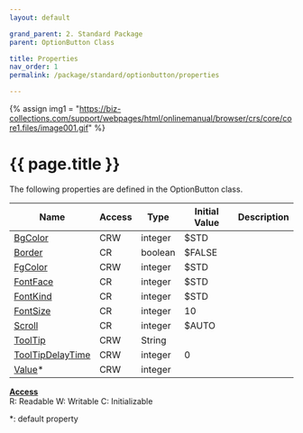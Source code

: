 ```yaml
---
layout: default

grand_parent: 2. Standard Package
parent: OptionButton Class

title: Properties
nav_order: 1
permalink: /package/standard/optionbutton/properties

---
```

{% assign img1 = "https://biz-collections.com/support/webpages/html/onlinemanual/browser/crs/core/core1.files/image001.gif" %}


# {{ page.title }}

The following properties are defined in the OptionButton class.

|Name       | Access | Type   | Initial Value | Description |
|----------	|--------|--------|---------------|-------------|
|[BgColor](/package/standard/optionbutton/properties/bgcolor) | CRW | integer | $STD  |             |
|[Border](/package/standard/optionbutton/properties/border) | CR | boolean | $FALSE  |             |
|[FgColor](/package/standard/optionbutton/properties/fgcolor) | CRW | integer | $STD  |             |
|[FontFace](/package/standard/optionbutton/properties/fontface) | CR | integer | $STD  |             |
|[FontKind](/package/standard/optionbutton/properties/fontkind) | CR | integer | $STD  |             |
|[FontSize](/package/standard/optionbutton/properties/fontsize) | CR | integer | 10  |             |
|[Scroll](/package/standard/optionbutton/properties/scroll) | CR | integer | $AUTO  |             |
|[ToolTip](/package/standard/optionbutton/properties/toolTip) | CRW | String |   |             |
|[ToolTipDelayTime](/package/standard/optionbutton/properties/tooltipdelaytime) | CRW | integer | 0  |             |
|[Value](/package/standard/optionbutton/properties/value)* | CRW | integer |   |             |

<u><b>Access</b></u><br>
R: Readable
W: Writable
C: Initializable

*: default property
